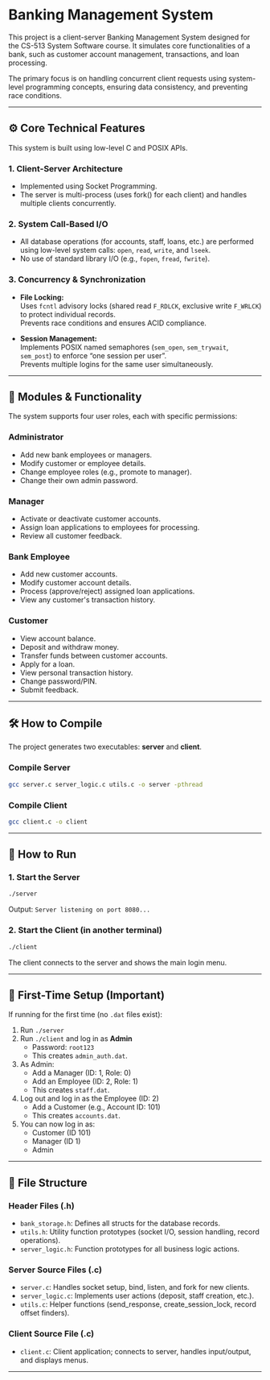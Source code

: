 # Banking Management System

This project is a client-server Banking Management System designed for the CS-513 System Software course. 
It simulates core functionalities of a bank, such as customer account management, transactions, and loan processing.

The primary focus is on handling concurrent client requests using system-level programming concepts, ensuring data consistency, and preventing race conditions.

---

## ⚙️ Core Technical Features

This system is built using low-level C and POSIX APIs.

### 1. Client-Server Architecture
- Implemented using Socket Programming.
- The server is multi-process (uses fork() for each client) and handles multiple clients concurrently.

### 2. System Call-Based I/O
- All database operations (for accounts, staff, loans, etc.) are performed using low-level system calls:
  `open`, `read`, `write`, and `lseek`.
- No use of standard library I/O (e.g., `fopen`, `fread`, `fwrite`).

### 3. Concurrency & Synchronization
- **File Locking:**  
  Uses `fcntl` advisory locks (shared read `F_RDLCK`, exclusive write `F_WRLCK`) to protect individual records.  
  Prevents race conditions and ensures ACID compliance.

- **Session Management:**  
  Implements POSIX named semaphores (`sem_open`, `sem_trywait`, `sem_post`) to enforce “one session per user”.  
  Prevents multiple logins for the same user simultaneously.

---

## 👥 Modules & Functionality

The system supports four user roles, each with specific permissions:

### Administrator
- Add new bank employees or managers.
- Modify customer or employee details.
- Change employee roles (e.g., promote to manager).
- Change their own admin password.

### Manager
- Activate or deactivate customer accounts.
- Assign loan applications to employees for processing.
- Review all customer feedback.

### Bank Employee
- Add new customer accounts.
- Modify customer account details.
- Process (approve/reject) assigned loan applications.
- View any customer's transaction history.

### Customer
- View account balance.
- Deposit and withdraw money.
- Transfer funds between customer accounts.
- Apply for a loan.
- View personal transaction history.
- Change password/PIN.
- Submit feedback.

---

## 🛠️ How to Compile

The project generates two executables: **server** and **client**.

### Compile Server
```bash
gcc server.c server_logic.c utils.c -o server -pthread
```

### Compile Client
```bash
gcc client.c -o client
```

---

## 🚀 How to Run

### 1. Start the Server
```bash
./server
```
Output: `Server listening on port 8080...`

### 2. Start the Client (in another terminal)
```bash
./client
```
The client connects to the server and shows the main login menu.

---

## 🏁 First-Time Setup (Important)

If running for the first time (no `.dat` files exist):

1. Run `./server`
2. Run `./client` and log in as **Admin**
   - Password: `root123`
   - This creates `admin_auth.dat`.
3. As Admin:
   - Add a Manager (ID: 1, Role: 0)
   - Add an Employee (ID: 2, Role: 1)
   - This creates `staff.dat`.
4. Log out and log in as the Employee (ID: 2)
   - Add a Customer (e.g., Account ID: 101)
   - This creates `accounts.dat`.
5. You can now log in as:
   - Customer (ID 101)
   - Manager (ID 1)
   - Admin

---

## 📁 File Structure

### Header Files (.h)
- `bank_storage.h`: Defines all structs for the database records.
- `utils.h`: Utility function prototypes (socket I/O, session handling, record operations).
- `server_logic.h`: Function prototypes for all business logic actions.

### Server Source Files (.c)
- `server.c`: Handles socket setup, bind, listen, and fork for new clients.
- `server_logic.c`: Implements user actions (deposit, staff creation, etc.).
- `utils.c`: Helper functions (send_response, create_session_lock, record offset finders).

### Client Source File (.c)
- `client.c`: Client application; connects to server, handles input/output, and displays menus.

---
